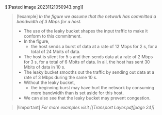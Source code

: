 ![[Pasted image 20231121050943.png]]
>[!example] *In the figure we assume that the network has committed a bandwidth of 3 Mbps for a host.*
>- The use of the leaky bucket shapes the input traffic to make it conform to this commitment.
>- In the figure,
>	- the host sends a burst of data at a rate of 12 Mbps for 2 s, for a total of 24 Mbits of data.
>- The host is silent for 5 s and then sends data at a rate of 2 Mbps for 3 s, for a total of 6 Mbits of data. In all, the host has sent 30 Mbits of data in 10 s.
>- The leaky bucket smooths out the traffic by sending out data at a rate of 3 Mbps during the same 10 s.
>- Without the leaky bucket,
>	- the beginning burst may have hurt the network by consuming more bandwidth than is set aside for this host. 
>- We can also see that the leaky bucket may prevent congestion.

>[!important] *For more examples visit [[Transport Layer.pdf|page 24]]*


